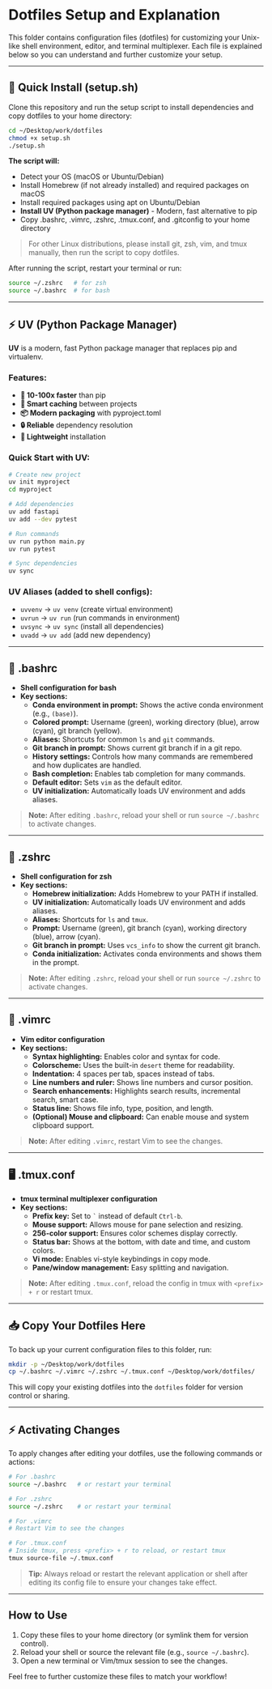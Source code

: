 # Dotfiles Setup and Explanation

This folder contains configuration files (dotfiles) for customizing your Unix-like shell environment, editor, and terminal multiplexer. Each file is explained below so you can understand and further customize your setup.

---

## 🚀 Quick Install (setup.sh)

Clone this repository and run the setup script to install dependencies and copy dotfiles to your home directory:

```sh
cd ~/Desktop/work/dotfiles
chmod +x setup.sh
./setup.sh
```

**The script will:**
- Detect your OS (macOS or Ubuntu/Debian)
- Install Homebrew (if not already installed) and required packages on macOS
- Install required packages using apt on Ubuntu/Debian
- **Install UV (Python package manager)** - Modern, fast alternative to pip
- Copy .bashrc, .vimrc, .zshrc, .tmux.conf, and .gitconfig to your home directory

> For other Linux distributions, please install git, zsh, vim, and tmux manually, then run the script to copy dotfiles.

After running the script, restart your terminal or run:

```sh
source ~/.zshrc   # for zsh
source ~/.bashrc  # for bash
```

---

## ⚡ UV (Python Package Manager)

**UV** is a modern, fast Python package manager that replaces pip and virtualenv.

### **Features:**
- **🚀 10-100x faster** than pip
- **🔄 Smart caching** between projects
- **📦 Modern packaging** with pyproject.toml
- **🔒 Reliable** dependency resolution
- **📱 Lightweight** installation

### **Quick Start with UV:**
```bash
# Create new project
uv init myproject
cd myproject

# Add dependencies
uv add fastapi
uv add --dev pytest

# Run commands
uv run python main.py
uv run pytest

# Sync dependencies
uv sync
```

### **UV Aliases (added to shell configs):**
- `uvvenv` → `uv venv` (create virtual environment)
- `uvrun` → `uv run` (run commands in environment)
- `uvsync` → `uv sync` (install all dependencies)
- `uvadd` → `uv add` (add new dependency)

---

## 🐚 .bashrc

- **Shell configuration for bash**
- **Key sections:**
  - **Conda environment in prompt:** Shows the active conda environment (e.g., `(base)`).
  - **Colored prompt:** Username (green), working directory (blue), arrow (cyan), git branch (yellow).
  - **Aliases:** Shortcuts for common `ls` and `git` commands.
  - **Git branch in prompt:** Shows current git branch if in a git repo.
  - **History settings:** Controls how many commands are remembered and how duplicates are handled.
  - **Bash completion:** Enables tab completion for many commands.
  - **Default editor:** Sets `vim` as the default editor.
  - **UV initialization:** Automatically loads UV environment and adds aliases.

> **Note:** After editing `.bashrc`, reload your shell or run `source ~/.bashrc` to activate changes.

---

## 🐚 .zshrc

- **Shell configuration for zsh**
- **Key sections:**
  - **Homebrew initialization:** Adds Homebrew to your PATH if installed.
  - **UV initialization:** Automatically loads UV environment and adds aliases.
  - **Aliases:** Shortcuts for `ls` and `tmux`.
  - **Prompt:** Username (green), git branch (cyan), working directory (blue), arrow (cyan).
  - **Git branch in prompt:** Uses `vcs_info` to show the current git branch.
  - **Conda initialization:** Activates conda environments and shows them in the prompt.

> **Note:** After editing `.zshrc`, reload your shell or run `source ~/.zshrc` to activate changes.

---

## 📝 .vimrc

- **Vim editor configuration**
- **Key sections:**
  - **Syntax highlighting:** Enables color and syntax for code.
  - **Colorscheme:** Uses the built-in `desert` theme for readability.
  - **Indentation:** 4 spaces per tab, spaces instead of tabs.
  - **Line numbers and ruler:** Shows line numbers and cursor position.
  - **Search enhancements:** Highlights search results, incremental search, smart case.
  - **Status line:** Shows file info, type, position, and length.
  - **(Optional) Mouse and clipboard:** Can enable mouse and system clipboard support.

> **Note:** After editing `.vimrc`, restart Vim to see the changes.

---

## 🖥️ .tmux.conf

- **tmux terminal multiplexer configuration**
- **Key sections:**
  - **Prefix key:** Set to `` ` `` instead of default `Ctrl-b`.
  - **Mouse support:** Allows mouse for pane selection and resizing.
  - **256-color support:** Ensures color schemes display correctly.
  - **Status bar:** Shows at the bottom, with date and time, and custom colors.
  - **Vi mode:** Enables vi-style keybindings in copy mode.
  - **Pane/window management:** Easy splitting and navigation.

> **Note:** After editing `.tmux.conf`, reload the config in tmux with `<prefix> + r` or restart tmux.

---

## 📥 Copy Your Dotfiles Here

To back up your current configuration files to this folder, run:

```bash
mkdir -p ~/Desktop/work/dotfiles
cp ~/.bashrc ~/.vimrc ~/.zshrc ~/.tmux.conf ~/Desktop/work/dotfiles/
```

This will copy your existing dotfiles into the `dotfiles` folder for version control or sharing.

---

## ⚡ Activating Changes

To apply changes after editing your dotfiles, use the following commands or actions:

```sh
# For .bashrc
source ~/.bashrc   # or restart your terminal

# For .zshrc
source ~/.zshrc    # or restart your terminal

# For .vimrc
# Restart Vim to see the changes

# For .tmux.conf
# Inside tmux, press <prefix> + r to reload, or restart tmux
tmux source-file ~/.tmux.conf
```

> **Tip:** Always reload or restart the relevant application or shell after editing its config file to ensure your changes take effect.

---

## How to Use

1. Copy these files to your home directory (or symlink them for version control).
2. Reload your shell or source the relevant file (e.g., `source ~/.bashrc`).
3. Open a new terminal or Vim/tmux session to see the changes.

Feel free to further customize these files to match your workflow!

